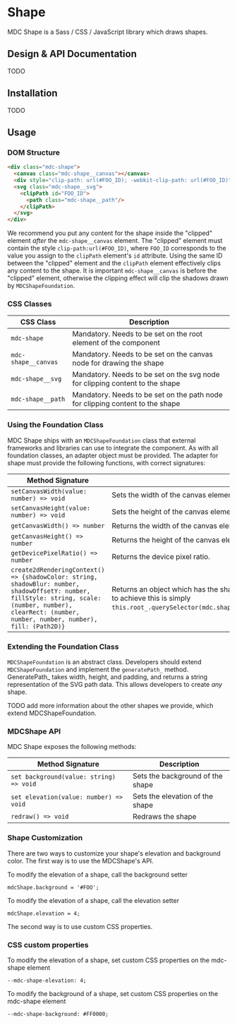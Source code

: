 # Shape

MDC Shape is a Sass / CSS / JavaScript library which draws shapes.

## Design & API Documentation

TODO

## Installation

TODO

## Usage

### DOM Structure

```html
<div class="mdc-shape">
  <canvas class="mdc-shape__canvas"></canvas>
  <div style="clip-path: url(#FOO_ID); -webkit-clip-path: url(#FOO_ID)">Your Content</div>
  <svg class="mdc-shape__svg">
    <clipPath id="FOO_ID">
      <path class="mdc-shape__path"/>
    </clipPath>
  </svg>
</div>
```

We recommend you put any content for the shape inside the "clipped" element *after* the `mdc-shape__canvas` element. The "clipped" element must contain the style `clip-path:url(#FOO_ID)`, where `FOO_ID` corresponds to the value you assign to the `clipPath` element's `id` attribute. Using the same ID between the "clipped" element and the `clipPath` element effectively clips any content to the shape. It is important `mdc-shape__canvas` is before the "clipped" element, otherwise the clipping effect will clip the shadows drawn by `MDCShapeFoundation`.

### CSS Classes

CSS Class | Description
--- | ---
`mdc-shape` | Mandatory. Needs to be set on the root element of the component
`mdc-shape__canvas` | Mandatory. Needs to be set on the canvas node for drawing the shape
`mdc-shape__svg` | Mandatory. Needs to be set on the svg node for clipping content to the shape
`mdc-shape__path` | Mandatory. Needs to be set on the path node for clipping content to the shape

### Using the Foundation Class

MDC Shape ships with an `MDCShapeFoundation` class that external frameworks and libraries can use to integrate the component. As with all foundation classes, an adapter object must be provided.
The adapter for shape must provide the following functions, with correct signatures:

| Method Signature | Description |
| --- | --- |
| `setCanvasWidth(value: number) => void` | Sets the width of the canvas element. |
| `setCanvasHeight(value: number) => void` | Sets the height of the canvas element. |
| `getCanvasWidth() => number` | Returns the width of the canvas element. |
| `getCanvasHeight() => number` | Returns the height of the canvas element. |
| `getDevicePixelRatio() => number` | Returns the device pixel ratio. |
| `create2dRenderingContext() => {shadowColor: string, shadowBlur: number, shadowOffsetY: number, fillStyle: string, scale: (number, number), clearRect: (number, number, number, number), fill: (Path2D)}` | Returns an object which has the shape of a CanvasRenderingContext2d instance. An easy way to achieve this is simply `this.root_.querySelector(mdc.shape.MDCShapeFoundation.SHAPE_SELECTOR).getContext('2d');`. |

### Extending the Foundation Class

`MDCShapeFoundation` is an abstract class. Developers should extend `MDCShapeFoundation` and implement the `generatePath_` method. GeneratePath_ takes width, height, and padding, and returns a string representation of the SVG path data. This allows developers to create *any* shape.

TODO add more information about the other shapes we provide, which extend MDCShapeFoundation.

### MDCShape API

MDC Shape exposes the following methods:

| Method Signature | Description |
| --- | --- |
| `set background(value: string) => void` | Sets the background of the shape |
| `set elevation(value: number) => void` | Sets the elevation of the shape |
| `redraw() => void` | Redraws the shape |

### Shape Customization

There are two ways to customize your shape's elevation and background color. The first way is to use the MDCShape's API.

To modify the elevation of a shape, call the background setter

```
mdcShape.background = '#FOO';
```

To modify the elevation of a shape, call the elevation setter

```
mdcShape.elevation = 4;
```

The second way is to use custom CSS properties.

### CSS custom properties

To modify the elevation of a shape, set custom CSS properties on the mdc-shape element

```
--mdc-shape-elevation: 4;
```

To modify the background of a shape, set custom CSS properties on the mdc-shape element

```
--mdc-shape-background: #FF0000;
```